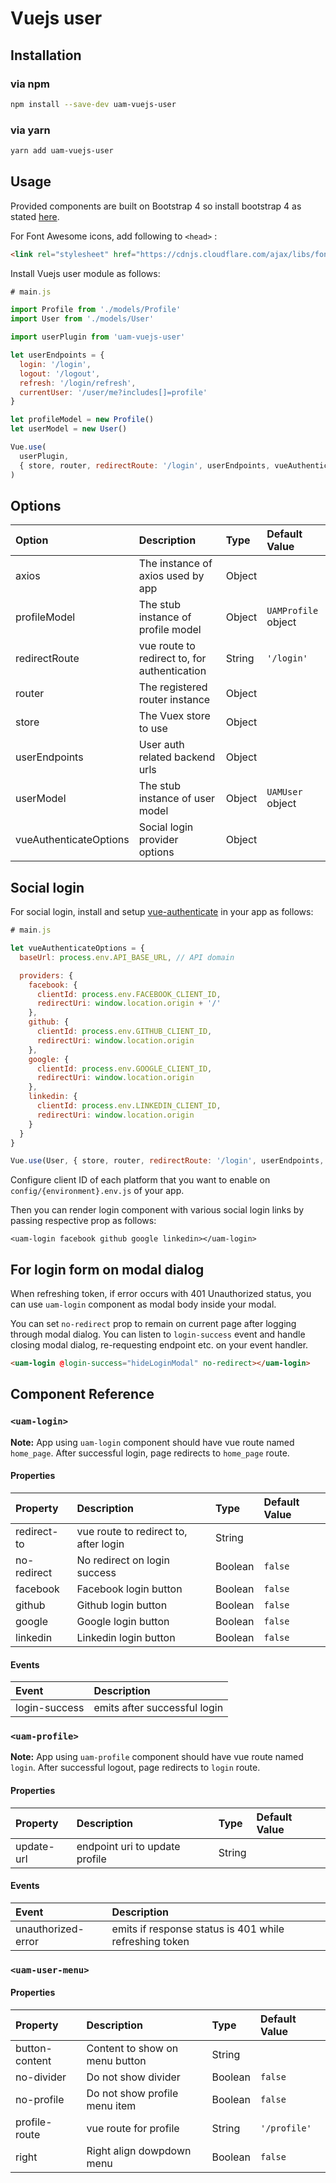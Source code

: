 # Vuejs user

## Installation

### via npm

```bash
npm install --save-dev uam-vuejs-user
```

### via yarn

```bash
yarn add uam-vuejs-user
```

## Usage

Provided components are built on Bootstrap 4 so install bootstrap 4 as stated [here](https://getbootstrap.com/docs/4.0/getting-started/introduction/).

For Font Awesome icons, add following to `<head>` :

```html
<link rel="stylesheet" href="https://cdnjs.cloudflare.com/ajax/libs/font-awesome/4.7.0/css/font-awesome.min.css">
```

Install Vuejs user module as follows:

```js
# main.js

import Profile from './models/Profile'
import User from './models/User'

import userPlugin from 'uam-vuejs-user'

let userEndpoints = {
  login: '/login',
  logout: '/logout',
  refresh: '/login/refresh',
  currentUser: '/user/me?includes[]=profile'
}

let profileModel = new Profile()
let userModel = new User()

Vue.use(
  userPlugin,
  { store, router, redirectRoute: '/login', userEndpoints, vueAuthenticateOptions, axios, profileModel, userModel }
)
```

## Options

| Option                 | Description                                  | Type      | Default Value       |
|:-----------------------|:---------------------------------------------|:----------|:--------------------|
| axios                  | The instance of axios used by app            | Object    |                     |
| profileModel           | The stub instance of profile model           | Object    | `UAMProfile` object |
| redirectRoute          | vue route to redirect to, for authentication | String    | `'/login'`          |
| router                 | The registered router instance               | Object    |                     |
| store                  | The Vuex store to use                        | Object    |                     |
| userEndpoints          | User auth related backend urls               | Object    |                     |
| userModel              | The stub instance of user model              | Object    | `UAMUser` object    |
| vueAuthenticateOptions | Social login provider options                | Object    |                     |

## Social login

For social login, install and setup [vue-authenticate](https://github.com/dgrubelic/vue-authenticate#installation) in your app as follows:

```js
# main.js

let vueAuthenticateOptions = {
  baseUrl: process.env.API_BASE_URL, // API domain

  providers: {
    facebook: {
      clientId: process.env.FACEBOOK_CLIENT_ID,
      redirectUri: window.location.origin + '/'
    },
    github: {
      clientId: process.env.GITHUB_CLIENT_ID,
      redirectUri: window.location.origin
    },
    google: {
      clientId: process.env.GOOGLE_CLIENT_ID,
      redirectUri: window.location.origin
    },
    linkedin: {
      clientId: process.env.LINKEDIN_CLIENT_ID,
      redirectUri: window.location.origin
    }
  }
}

Vue.use(User, { store, router, redirectRoute: '/login', userEndpoints, vueAuthenticateOptions, axios })

```

Configure client ID of each platform that you want to enable on `config/{environment}.env.js` of your app.

Then you can render login component with various social login links by passing respective prop as follows:

```vue
<uam-login facebook github google linkedin></uam-login>
```

## For login form on modal dialog

When refreshing token, if error occurs with 401 Unauthorized status, you can use `uam-login` component as modal body inside your modal.

You can set `no-redirect` prop to remain on current page after logging through modal dialog.
You can listen to `login-success` event and handle closing modal dialog, re-requesting endpoint etc. on your event handler.

```html
<uam-login @login-success="hideLoginModal" no-redirect></uam-login>
```

## Component Reference

### `<uam-login>`

**Note:** App using `uam-login` component should have vue route named `home_page`. After successful login, page redirects to `home_page` route.

#### Properties

| Property    | Description                           | Type    | Default Value |
|:------------|:--------------------------------------|:--------|:--------------|
| redirect-to | vue route to redirect to, after login | String  |               |
| no-redirect | No redirect on login success          | Boolean | `false`       |
| facebook    | Facebook login button                 | Boolean | `false`       |
| github      | Github login button                   | Boolean | `false`       |
| google      | Google login button                   | Boolean | `false`       |
| linkedin    | Linkedin login button                 | Boolean | `false`       |

#### Events

| Event         | Description                   |
|:--------------|:------------------------------|
| login-success | emits after successful login  |

### `<uam-profile>`

**Note:** App using `uam-profile` component should have vue route named `login`. After successful logout, page redirects to `login` route.

#### Properties

| Property    | Description                    | Type    | Default Value |
|:------------|:-------------------------------|:--------|:--------------|
| update-url  | endpoint uri to update profile | String  |               |

#### Events

| Event              | Description                                            |
|:-------------------|:-------------------------------------------------------|
| unauthorized-error | emits if response status is 401 while refreshing token |

### `<uam-user-menu>`

#### Properties

| Property       | Description                    | Type    | Default Value |
|:---------------|:-------------------------------|:--------|:--------------|
| button-content | Content to show on menu button | String  |               |
| no-divider     | Do not show divider            | Boolean | `false`       |
| no-profile     | Do not show profile menu item  | Boolean | `false`       |
| profile-route  | vue route for profile          | String  | `'/profile'`  |
| right          | Right align dowpdown menu      | Boolean | `false`       |
